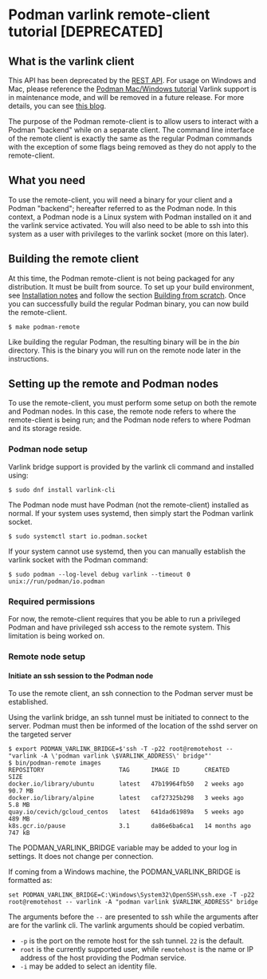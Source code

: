 # Podman varlink remote-client tutorial [DEPRECATED]

## What is the varlink client

This API has been deprecated by the [REST API](https://docs.podman.io/en/latest/_static/api.html).
For usage on Windows and Mac, please reference the [Podman Mac/Windows tutorial](https://github.com/containers/podman/blob/master/docs/tutorials/mac_win_client.md)
Varlink support is in maintenance mode, and will be removed in a future release.
For more details, you can see [this blog](https://podman.io/blogs/2020/01/17/podman-new-api.html).

The purpose of the Podman remote-client is to allow users to interact with a Podman "backend"
while on a separate client.  The command line interface of the remote client is exactly the
same as the regular Podman commands with the exception of some flags being removed as they
do not apply to the remote-client.

## What you need
To use the remote-client, you will need a binary for your client and a Podman "backend"; hereafter
referred to as the Podman node.  In this context, a Podman node is a Linux system with Podman
installed on it and the varlink service activated.  You will also need to be able to ssh into this
system as a user with privileges to the varlink socket (more on this later).

## Building the remote client
At this time, the Podman remote-client is not being packaged for any distribution.  It must be built from
source.  To set up your build environment, see [Installation notes](https://github.com/containers/podman/blob/master/install.md) and follow the
section [Building from scratch](https://github.com/containers/podman/blob/master/install.md#building-from-scratch).  Once you can successfully
build the regular Podman binary, you can now build the remote-client.
```
$ make podman-remote
```
Like building the regular Podman, the resulting binary will be in the *bin* directory.  This is the binary
you will run on the remote node later in the instructions.

## Setting up the remote and Podman nodes

To use the remote-client, you must perform some setup on both the remote and Podman nodes. In this case,
the remote node refers to where the remote-client is being run; and the Podman node refers to where
Podman and its storage reside.


### Podman node setup

Varlink bridge support is provided by the varlink cli command and installed using:
```
$ sudo dnf install varlink-cli
```

The Podman node must have Podman (not the remote-client) installed as normal. If your system uses systemd,
then simply start the Podman varlink socket.
```
$ sudo systemctl start io.podman.socket
```

If your system cannot use systemd, then you can manually establish the varlink socket with the Podman
command:
```
$ sudo podman --log-level debug varlink --timeout 0  unix://run/podman/io.podman
```

### Required permissions
For now, the remote-client requires that you be able to run a privileged Podman and have privileged ssh
access to the remote system.  This limitation is being worked on.

### Remote node setup

#### Initiate an ssh session to the Podman node
To use the remote client, an ssh connection to the Podman server must be established.

Using the varlink bridge, an ssh tunnel must be initiated to connect to the server. Podman must then be informed of the location of the sshd server on the targeted server

```
$ export PODMAN_VARLINK_BRIDGE=$'ssh -T -p22 root@remotehost -- "varlink -A \'podman varlink \$VARLINK_ADDRESS\' bridge"'
$ bin/podman-remote images
REPOSITORY                     TAG      IMAGE ID       CREATED         SIZE
docker.io/library/ubuntu       latest   47b19964fb50   2 weeks ago     90.7 MB
docker.io/library/alpine       latest   caf27325b298   3 weeks ago     5.8 MB
quay.io/cevich/gcloud_centos   latest   641dad61989a   5 weeks ago     489 MB
k8s.gcr.io/pause               3.1      da86e6ba6ca1   14 months ago   747 kB
```

The PODMAN_VARLINK_BRIDGE variable may be added to your log in settings. It does not change per connection.

If coming from a Windows machine, the PODMAN_VARLINK_BRIDGE is formatted as:
```
set PODMAN_VARLINK_BRIDGE=C:\Windows\System32\OpenSSH\ssh.exe -T -p22 root@remotehost -- varlink -A "podman varlink $VARLINK_ADDRESS" bridge
```

The arguments before the `--` are presented to ssh while the arguments after are for the varlink cli. The varlink arguments should be copied verbatim.
 - `-p` is the port on the remote host for the ssh tunnel.  `22` is the default.
 - `root` is the currently supported user, while `remotehost` is the name or IP address of the host providing the Podman service.
 - `-i` may be added to select an identity file.
